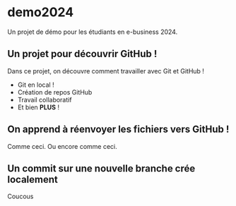 # demo2024
Un projet de démo pour les étudiants en e-business 2024.

## Un projet pour découvrir GitHub !
Dans ce projet, on découvre comment travailler avec Git et GitHub ! 

- Git en local !
- Création de repos GitHub
- Travail collaboratif
- Et bien **PLUS** !

## On apprend à réenvoyer les fichiers vers GitHub ! 
Comme ceci.
Ou encore comme ceci.

## Un commit sur une nouvelle branche crée localement

Coucous